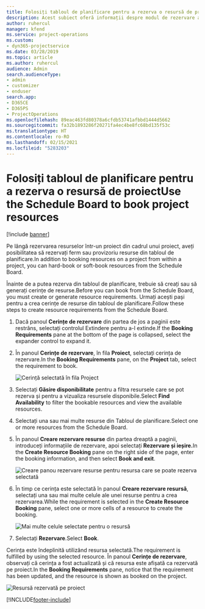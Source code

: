 ```yaml
---
title: Folosiți tabloul de planificare pentru a rezerva o resursă de proiect
description: Acest subiect oferă informații despre modul de rezervare a resurselor.
author: ruhercul
manager: kfend
ms.service: project-operations
ms.custom:
- dyn365-projectservice
ms.date: 03/28/2019
ms.topic: article
ms.author: ruhercul
audience: Admin
search.audienceType:
- admin
- customizer
- enduser
search.app:
- D365CE
- D365PS
- ProjectOperations
ms.openlocfilehash: 89eac463fd80378a6cfdb53741afbbd1444d5662
ms.sourcegitcommit: fa32b1893286f20271fa4ec4be8fc68bd135f53c
ms.translationtype: HT
ms.contentlocale: ro-RO
ms.lasthandoff: 02/15/2021
ms.locfileid: "5283203"
---
```

# <a name="use-the-schedule-board-to-book-project-resources"></a><span data-ttu-id="4846b-103">Folosiți tabloul de planificare pentru a rezerva o resursă de proiect</span><span class="sxs-lookup"><span data-stu-id="4846b-103">Use the Schedule Board to book project resources</span></span>

[!include [banner](../includes/psa-now-project-operations.md)]

<span data-ttu-id="4846b-104">Pe lângă rezervarea resurselor într-un proiect din cadrul unui proiect, aveți posibilitatea să rezervați ferm sau provizoriu resurse din tabloul de planificare.</span><span class="sxs-lookup"><span data-stu-id="4846b-104">In addition to booking resources on a project from within a project, you can hard-book or soft-book resources from the Schedule Board.</span></span>

<span data-ttu-id="4846b-105">Înainte de a putea rezerva din tabloul de planificare, trebuie să creați sau să generați cerințe de resurse.</span><span class="sxs-lookup"><span data-stu-id="4846b-105">Before you can book from the Schedule Board, you must create or generate resource requirements.</span></span> <span data-ttu-id="4846b-106">Urmați acești pași pentru a crea cerințe de resurse din tabloul de planificare.</span><span class="sxs-lookup"><span data-stu-id="4846b-106">Follow these steps to create resource requirements from the Schedule Board.</span></span>

1. <span data-ttu-id="4846b-107">Dacă panoul **Cerințe de rezervare** din partea de jos a paginii este restrâns, selectați controlul Extindere pentru a-l extinde.</span><span class="sxs-lookup"><span data-stu-id="4846b-107">If the **Booking Requirements** pane at the bottom of the page is collapsed, select the expander control to expand it.</span></span>
2. <span data-ttu-id="4846b-108">În panoul **Cerințe de rezervare**, în fila **Proiect**, selectați cerința de rezervare.</span><span class="sxs-lookup"><span data-stu-id="4846b-108">In the **Booking Requirements** pane, on the **Project** tab, select the requirement to book.</span></span>

    ![Cerință selectată în fila Project](media/Resource-Management-image73.png)

3. <span data-ttu-id="4846b-110">Selectați **Găsire disponibilitate** pentru a filtra resursele care se pot rezerva și pentru a vizualiza resursele disponibile.</span><span class="sxs-lookup"><span data-stu-id="4846b-110">Select **Find Availability** to filter the bookable resources and view the available resources.</span></span> 
4. <span data-ttu-id="4846b-111">Selectați una sau mai multe resurse din Tabloul de planificare.</span><span class="sxs-lookup"><span data-stu-id="4846b-111">Select one or more resources from the Schedule Board.</span></span> 
5. <span data-ttu-id="4846b-112">În panoul **Creare rezervare resurse** din partea dreaptă a paginii, introduceți informațiile de rezervare, apoi selectați **Rezervare și ieșire.**</span><span class="sxs-lookup"><span data-stu-id="4846b-112">In the **Create Resource Booking** pane on the right side of the page, enter the booking information, and then select **Book and exit**.</span></span>

    ![Creare panou rezervare resurse pentru resursa care se poate rezerva selectată](media/Resource-Management-image74.png)

6. <span data-ttu-id="4846b-114">În timp ce cerința este selectată în panoul **Creare rezervare resursă**, selectați una sau mai multe celule ale unei resurse pentru a crea rezervarea.</span><span class="sxs-lookup"><span data-stu-id="4846b-114">While the requirement is selected in the **Create Resource Booking** pane, select one or more cells of a resource to create the booking.</span></span>

    ![Mai multe celule selectate pentru o resursă](media/Resource-Management-image75.png)

7. <span data-ttu-id="4846b-116">Selectați **Rezervare**.</span><span class="sxs-lookup"><span data-stu-id="4846b-116">Select **Book**.</span></span>

<span data-ttu-id="4846b-117">Cerința este îndeplinită utilizând resursa selectată.</span><span class="sxs-lookup"><span data-stu-id="4846b-117">The requirement is fulfilled by using the selected resource.</span></span> <span data-ttu-id="4846b-118">În panoul **Cerințe de rezervare**, observați că cerința a fost actualizată și că resursa este afișată ca rezervată pe proiect.</span><span class="sxs-lookup"><span data-stu-id="4846b-118">In the **Booking Requirements** pane, notice that the requirement has been updated, and the resource is shown as booked on the project.</span></span>

![Resursă rezervată pe proiect](media/Resource-Management-image76.png)


[!INCLUDE[footer-include](../includes/footer-banner.md)]